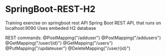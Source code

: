 # SpringBoot-REST-H2
Training exercise on springboot rest API
Spring Boot REST API, that runs on localhost:9090
Uses embeded H2 database

REST commands:
@PostMapping("/adduser")
@PostMapping("/addusers")
@GetMapping("/user/{id}")
@GetMapping("/users")
@PutMapping("/updateuser")
@DeleteMapping("/user/{id}")
